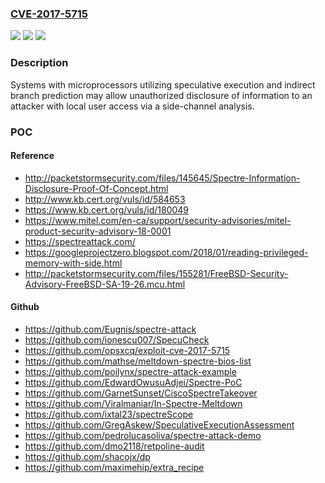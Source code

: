 ### [CVE-2017-5715](https://cve.mitre.org/cgi-bin/cvename.cgi?name=CVE-2017-5715)
![](https://img.shields.io/static/v1?label=Product&message=Microprocessors%20with%20Speculative%20Execution&color=blue)
![](https://img.shields.io/static/v1?label=Version&message=n%2Fa&color=blue)
![](https://img.shields.io/static/v1?label=Vulnerability&message=Information%20Disclosure&color=brighgreen)

### Description

Systems with microprocessors utilizing speculative execution and indirect branch prediction may allow unauthorized disclosure of information to an attacker with local user access via a side-channel analysis.

### POC

#### Reference
- http://packetstormsecurity.com/files/145645/Spectre-Information-Disclosure-Proof-Of-Concept.html
- http://www.kb.cert.org/vuls/id/584653
- https://www.kb.cert.org/vuls/id/180049
- https://www.mitel.com/en-ca/support/security-advisories/mitel-product-security-advisory-18-0001
- https://spectreattack.com/
- https://googleprojectzero.blogspot.com/2018/01/reading-privileged-memory-with-side.html
- http://packetstormsecurity.com/files/155281/FreeBSD-Security-Advisory-FreeBSD-SA-19-26.mcu.html

#### Github
- https://github.com/Eugnis/spectre-attack
- https://github.com/ionescu007/SpecuCheck
- https://github.com/opsxcq/exploit-cve-2017-5715
- https://github.com/mathse/meltdown-spectre-bios-list
- https://github.com/poilynx/spectre-attack-example
- https://github.com/EdwardOwusuAdjei/Spectre-PoC
- https://github.com/GarnetSunset/CiscoSpectreTakeover
- https://github.com/Viralmaniar/In-Spectre-Meltdown
- https://github.com/ixtal23/spectreScope
- https://github.com/GregAskew/SpeculativeExecutionAssessment
- https://github.com/pedrolucasoliva/spectre-attack-demo
- https://github.com/dmo2118/retpoline-audit
- https://github.com/shacojx/dp
- https://github.com/maximehip/extra_recipe

